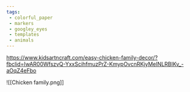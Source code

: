 ```yaml
---
tags:
 - colorful_paper
 - markers
 - googley_eyes
 - templates
 - animals
---
```


https://www.kidsartncraft.com/easy-chicken-family-decor/?fbclid=IwAR00WfszvQ-YxxScihfmuzPrZ-KmypOvcnRKjyMeINLRBIKv_-aOqZ4eFbo

![[Chicken family.png]]